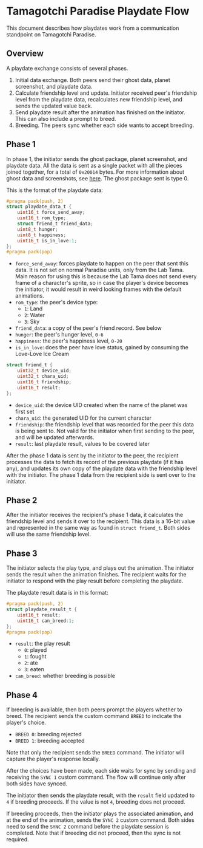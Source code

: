 Tamagotchi Paradise Playdate Flow
=================================

This document describes how playdates work from a communication standpoint on
Tamagotchi Paradise.

## Overview

A playdate exchange consists of several phases.

1. Initial data exchange. Both peers send their ghost data, planet screenshot,
   and playdate data.
2. Calculate friendship level and update. Initiator received peer's friendship
   level from the playdate data, recalculates new friendship level, and sends
   the updated value back.
3. Send playdate result after the animation has finished on the initiator. This
   can also include a prompt to breed.
4. Breeding. The peers sync whether each side wants to accept breeding.

## Phase 1

In phase 1, the initiator sends the ghost package, planet screenshot, and
playdate data. All the data is sent as a single packet with all the pieces
joined together, for a total of `0x20014` bytes. For more information about
ghost data and screenshots, see [here](/formats/ghost_data.md). The ghost
package sent is type 0.

This is the format of the playdate data:

```c
#pragma pack(push, 2)
struct playdate_data_t {
    uint16_t force_send_away;
    uint16_t rom_type;
    struct friend_t friend_data;
    uint8_t hunger;
    uint8_t happiness;
    uint16_t is_in_love:1;
};
#pragma pack(pop)
```

- `force_send_away`: forces playdate to happen on the peer that sent this data.
  It is not set on normal Paradise units, only from the Lab Tama. Main reason
  for using this is because the Lab Tama does not send every frame of a
  character's sprite, so in case the player's device becomes the initiator, it
  would result in weird looking frames with the default animations.
- `rom_type`: the peer's device type:
  - `1`: Land
  - `2`: Water
  - `3`: Sky
- `friend_data`: a copy of the peer's friend record. See below
- `hunger`: the peer's hunger level, `0-6`
- `happiness`: the peer's happiness level, `0-20`
- `is_in_love`: does the peer have love status, gained by consuming the
  Love-Love Ice Cream

```c
struct friend_t {
    uint32_t device_uid;
    uint32_t chara_uid;
    uint16_t friendship;
    uint16_t result;
};
```

- `device_uid`: the device UID created when the name of the planet was first set
- `chara_uid`: the generated UID for the current character
- `friendship`: the friendship level that was recorded for the peer this data
  is being sent to. Not valid for the initiator when first sending to the peer,
  and will be updated afterwards.
- `result`: last playdate result, values to be covered later

After the phase 1 data is sent by the initiator to the peer, the recipient
processes the data to fetch its record of the previous playdate (if it has any),
and updates its own copy of the playdate data with the friendship level with
the initiator. The phase 1 data from the recipient side is sent over to the
initiator.

## Phase 2

After the initiator receives the recipient's phase 1 data, it calculates the
friendship level and sends it over to the recipient. This data is a 16-bit
value and represented in the same way as found in `struct friend_t`. Both sides
will use the same friendship level.

## Phase 3

The initiator selects the play type, and plays out the animation. The initiator
sends the result when the animation finishes. The recipient waits for the
initiator to respond with the play result before completing the playdate. 

The playdate result data is in this format:

```c
#pragma pack(push, 2)
struct playdate_result_t {
    uint16_t result;
    uint16_t can_breed:1;
};
#pragma pack(pop)
```

- `result`: the play result
  - `0`: played
  - `1`: fought
  - `2`: ate
  - `3`: eaten
- `can_breed`: whether breeding is possible

## Phase 4

If breeding is available, then both peers prompt the players whether to breed.
The recipient sends the custom command `BREED` to indicate the player's choice.

- `BREED 0`: breeding rejected
- `BREED 1`: breeding accepted

Note that only the recipient sends the `BREED` command. The initiator will
capture the player's response locally.

After the choices have been made, each side waits for sync by sending and
receiving the `SYNC 1` custom command. The flow will continue only after both
sides have synced.

The initiator then sends the playdate result, with the `result` field updated
to `4` if breeding proceeds. If the value is not `4`, breeding does not proceed.

If breeding proceeds, then the initiator plays the associated animation,
and at the end of the animation, sends the `SYNC 2` custom command. Both sides
need to send the `SYNC 2` command before the playdate session is completed. Note
that if breeding did not proceed, then the sync is not required.
